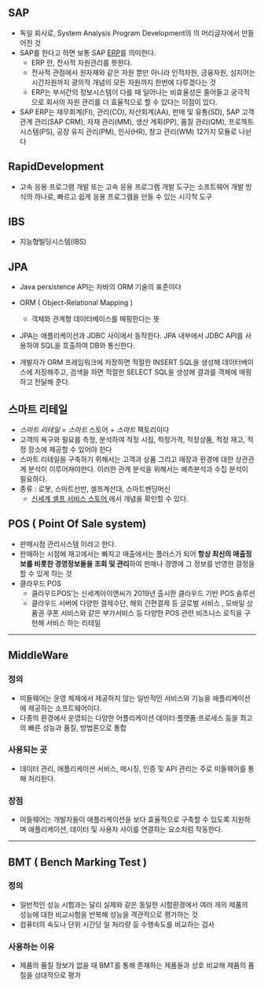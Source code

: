 ## SAP

- 독일 회사로, System Analysis Program Development의 의 머리글자에서 만들어진 것
- SAP를 한다고 하면 보통 SAP [ERP](https://namu.wiki/w/ERP)를 의미한다.
  - ERP 란, 전사적 자원관리를 뜻한다. 
  - 전사적 관점에서 원자재와 같은 자원 뿐만 아니라 인적자원, 금융자원, 심지어는 시간자원까지 광의적 개념의 모든 자원까지 한번에 다루겠다는 것
  - ERP는 부서간의 정보시스템이 다를 때 일어나는 비효율성은 줄어들고 궁극적으로 회사의 자원 관리를 더 효율적으로 할 수 있다는 이점이 있다. 
- SAP ERP는 재무회계(FI), 관리(CO), 자산회계(AA), 판매 및 유통(SD), SAP 고객 관계 관리(SAP CRM), 자재 관리(MM), 생산 계획(PP), 품질 관리(QM), 프로젝트 시스템(PS), 공장 유지 관리(PM), 인사(HR), 창고 관리(WM) 12가지 모듈로 나뉜다

## **Rapid**Development

- 고속 응용 프로그램 개발 또는 고속 응용 프로그램 개발 도구는 소프트웨어 개발 방식의 하나로, 빠르고 쉽게 응용 프로그램을 만들 수 있는 시각적 도구

## IBS

- 지능형빌딩시스템(IBS)

## JPA

- Java persistence API는 자바의 ORM 기술의 표준이다

- ORM ( Object-Relational Mapping ) 
  - 객체와 관계형 데이터베이스를 매핑한다는 뜻
- JPA는 애플리케이션과 JDBC 사이에서 동작한다. JPA 내부에서 JDBC API를 사용하여 SQL을 호출하여 DB와 통신한다.
- 개발자가 ORM 프레임워크에 저장하면 적절한 INSERT SQL을 생성해 데이터베이스에 저장해주고, 검색을 하면 적절한 SELECT SQL을 생성해 결과를 객체에 매핑하고 전달해 준다. 

## 스마트 리테일

- *스마트 리테일* = *스마트* 스토어 + *스마트* 팩토리이다
- 고객의 욕구와 필요를 측정, 분석하여 적정 시점, 적정가격, 적정상품, 적정 재고, 적정 장소에 제공할 수 있어야 한다 
- 스마트 리테일을 구축하기 위해서는 고객과 상품 그리고 매장과 환경에 대한 상관관계 분석이 이루어져야한다. 이러한 관계 분석을 위해서는 예측분석과 수집 분석이 필요하다.
- 종류 : 로봇, 스마트선반, 셀프계산대, 스마트벤딩머신 
  - [신세계 셸프 서비스 스토어 ](https://shinsegae-inc.com/business/digital/retail.do) 에서 개념을 확인할 수 있다. 

## POS ( Point Of Sale system)

- 판매시점 관리시스템 이라고 한다. 
- 판매하는 시점에 재고에서는 빠지고 매출에서는 플러스가 되어 **항상 최신의 매출정보를 비롯한 경영정보들을 조회 및 관리**하여 판매나 경영에 그 정보를 반영한 결정을 할 수 있게 하는 것 
- 클라우드 POS
  - 클라우드POS’는 신세계아이앤씨가 2019년 출시한 클라우드 기반 POS 솔루션
  - 클라우드 서버에 다양한 결제수단, 해외 간편결제 등 글로벌 서비스 , 모바일 상품권 쿠폰 서비스와 같은 부가서비스 등 다양한 POS 관련 비즈니스 로직을 구현해 서비스 하는 리테일 

---

## MiddleWare

### 정의 

- 미들웨어는 운영 체제에서 제공하지 않는 일반적인 서비스와 기능을 애플리케이션에 제공하는 소프트웨어이다.
- 다종의 환경에서 운영되는 다양한 어플리케이션·데이터·플랫폼·프로세스 등을 최고의 빠른 성능과 품질, 방법론으로 통합

### 사용되는 곳 

- 데이터 관리, 애플리케이션 서비스, 메시징, 인증 및 API 관리는 주로 미들웨어를 통해 처리된다. 

### 장점 

- 미들웨어는 개발자들이 애플리케이션을 보다 효율적으로 구축할 수 있도록 지원하며 애플리케이션, 데이터 및 사용자 사이를 연결하는 요소처럼 작동한다. 

---

## BMT ( Bench Marking Test )

### 정의

- 일반적인 성능 시험과는 달리 실제와 같은 동일한 시험환경에서 여러 개의 제품의 성능에 대한 비교시험을 반복해 성능을 객관적으로 평가하는 것 
- 컴퓨터의 속도나 단위 시간당 일 처리량 등 수행속도를 비교하는 검사 

### 사용하는 이유

- 제품의 품질 정보가 없을 때 BMT를 통해 존재하는 제품들과 상호 비교해 제품의 품질을 상대적으로 평가 
